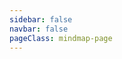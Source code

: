 ```yaml
---
sidebar: false
navbar: false
pageClass: mindmap-page
---
```


<template>
    <svg id="mindmap"></svg>
</template>

<script>
    if (typeof window !== 'undefined') {
        window.global = []
    }
    const d3 = require('d3')
    require('./lib/d3-flextree')
    const markmap = require('./lib/view.mindmap')
    const parse = require('./lib/parse.markdown')
    const transform = require('./lib/transform.headings')
    export default {
        created() {
            if (typeof window === 'undefined') {
                return
            }
            const urlParams = new URLSearchParams(window.location.search)
            d3.text(urlParams.get('md'), function (error, text) {
                if (error) throw error;
                const data = transform(parse(text.replace('<Markmap />', '')))

                markmap('svg#mindmap', data, {
                    preset: 'colorful', // or default
                    linkShape: 'diagonal' // or bracket
                })
            })
        }
    }
</script>

<style lang="stylus">
.mindmap-page
    .content__default, .theme-container, .theme-default-content:not(.custom) > *:first-child 
        position absolute
        top 0
        bottom 0
        right 0
        left 0
    .theme-default-content:not(.custom)
        max-width 100%
        margin 0
        padding 0

    .page-edit
        display none

    .theme-default-content:not(.custom) > *:first-child 
        margin-top 0
    svg#mindmap
        width 100%
        height 100%

    .markmap-node
        cursor pointer

    .markmap-node-circle
        fill #fff
        stroke-width 1.5px

    .markmap-node-text
        fill #000
        font 10px sans-serif

    .markmap-link
        fill none
</style>